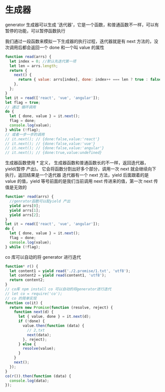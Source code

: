 # 生成器

generator 生成器可以生成 '迭代器'，它是一个函数，和普通函数不一样，可以有暂停的功能，可以暂停函数执行

我们通过一段函数来模拟一下生成器的执行过程，迭代器就是有 next 方法的，没次调用后都会返回一个 done 和一个叫 value 的属性

```js
function read(arrs) {
  let index = 0; //默认先迭代第一项
  let len = arrs.length;
  return {
    next() {
      return { value: arrs[index], done: index++ === len ? true : false };
    },
  };
}
let it = read(['react', 'vue', 'angular']);
let flag = true;
// 通过 循环调用
do {
  let { done, value } = it.next();
  flag = done;
  console.log(value);
} while (!flag);
// 或者一步一步的调用
// it.next(); // {done:false,value:'react'}
// it.next(); // {done:false,value:'vue'}
// it.next(); // {done:false,value:'angular'}
// it.next(); // {done:true,value:undefined}
```

生成器函数使用 \* 定义， 生成器函数和普通函数长的不一样，返回迭代器，yield(暂停 产出)。
它会将函数分割出好多个部分，调用一次 next 就会继续向下执行，返回结果是一个迭代器 迭代器有一个 next 方法，yield 后面跟着的是 value 的值，yield 等号前面的是我们当前调用 next 传进来的值，第一次 next 传值是无效的

```js
function* read(arrs) {
  //genrator函数可以配yield 产出
  yield arrs[0];
  yield arrs[1];
  yield arrs[2];
}
let it = read(['react', 'vue', 'angular']);
do {
  let { done, value } = it.next();
  flag = done;
  console.log(value);
} while (!flag);
```

co 库可以自动的将 generator 进行迭代

```js
function* r() {
  let content1 = yield read('./2.promise/1.txt', 'utf8');
  let content2 = yield read(content1, 'utf8');
  return content2;
}
// co库 npm install co 可以自动的将generator进行迭代
// let co = require('co');
// co 的简单实现
function co(it) {
  return new Promise(function (resolve, reject) {
    function next(d) {
      let { value, done } = it.next(d);
      if (!done) {
        value.then(function (data) {
          // 2,txt
          next(data);
        }, reject);
      } else {
        resolve(value);
      }
    }
    next();
  });
}
co(r()).then(function (data) {
  console.log(data);
});
```
